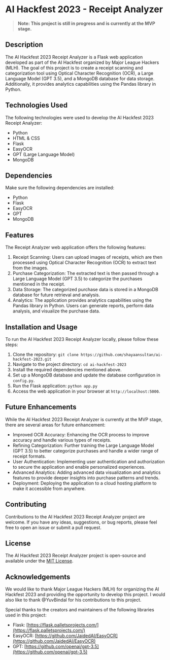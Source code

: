 # AI Hackfest 2023 - Receipt Analyzer

> **Note: This project is still in progress and is currently at the MVP stage.**

## Description

The AI Hackfest 2023 Receipt Analyzer is a Flask web application developed as part of the AI Hackfest organized by Major League Hackers (MLH). The goal of this project is to create a receipt scanning and categorization tool using Optical Character Recognition (OCR), a Large Language Model (GPT 3.5), and a MongoDB database for data storage. Additionally, it provides analytics capabilities using the Pandas library in Python.

## Technologies Used

The following technologies were used to develop the AI Hackfest 2023 Receipt Analyzer:

- Python
- HTML & CSS
- Flask
- EasyOCR
- GPT (Large Language Model)
- MongoDB

## Dependencies

Make sure the following dependencies are installed:

- Python
- Flask
- EasyOCR
- GPT
- MongoDB

## Features

The Receipt Analyzer web application offers the following features:

1. Receipt Scanning: Users can upload images of receipts, which are then processed using Optical Character Recognition (OCR) to extract text from the images.
2. Purchase Categorization: The extracted text is then passed through a Large Language Model (GPT 3.5) to categorize the purchases mentioned in the receipt.
3. Data Storage: The categorized purchase data is stored in a MongoDB database for future retrieval and analysis.
4. Analytics: The application provides analytics capabilities using the Pandas library in Python. Users can generate reports, perform data analysis, and visualize the purchase data.

## Installation and Usage

To run the AI Hackfest 2023 Receipt Analyzer locally, please follow these steps:

1. Clone the repository: `git clone https://github.com/shayaansultan/ai-hackfest-2023.git`
2. Navigate to the project directory: `cd ai-hackfest-2023`
3. Install the required dependencies mentioned above.
4. Set up a MongoDB database and update the database configuration in `config.py`.
5. Run the Flask application: `python app.py`
6. Access the web application in your browser at `http://localhost:5000`.

## Future Enhancements

While the AI Hackfest 2023 Receipt Analyzer is currently at the MVP stage, there are several areas for future enhancement:

- Improved OCR Accuracy: Enhancing the OCR process to improve accuracy and handle various types of receipts.
- Refining Categorization: Further training the Large Language Model (GPT 3.5) to better categorize purchases and handle a wider range of receipt formats.
- User Authentication: Implementing user authentication and authorization to secure the application and enable personalized experiences.
- Advanced Analytics: Adding advanced data visualization and analytics features to provide deeper insights into purchase patterns and trends.
- Deployment: Deploying the application to a cloud hosting platform to make it accessible from anywhere.

## Contributing

Contributions to the AI Hackfest 2023 Receipt Analyzer project are welcome. If you have any ideas, suggestions, or bug reports, please feel free to open an issue or submit a pull request.

## License

The AI Hackfest 2023 Receipt Analyzer project is open-source and available under the [MIT License](LICENSE).

## Acknowledgements

We would like to thank Major League Hackers (MLH) for organizing the AI Hackfest 2023 and providing the opportunity to develop this project. I would also like to thank @YuvBindal for his contributions to this project.

Special thanks to the creators and maintainers of the following libraries used in this project:

- Flask: [https://flask.palletsprojects.com/](https://flask.palletsprojects.com/)
- EasyOCR: [https://github.com/JaidedAI/EasyOCR](https://github.com/JaidedAI/EasyOCR)
- GPT: [https://github.com/openai/gpt-3.5](https://github.com/openai/gpt-3.5)
